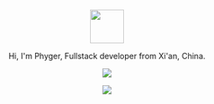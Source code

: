 <div align="center">
  <br>
  <br>
  <br>
  <br>
  <a href="https://u1s1.vip/">
    <img width="60" height="60" src="https://phyger.oss-cn-chengdu.aliyuncs.com/picture/my_head/code.png" />
  </a>
  <br>

  <p>Hi, I'm Phyger, Fullstack developer from Xi'an, China.</p>
  <p>
    <a href="https://u1s1.vip/">
      <img src="https://github-readme-stats.vercel.app/api?username=phygerr&show_icons=true&icon_color=805AD5&text_color=718096&bg_color=ffffff&hide_title=true&hide_border=true&hide=contribs,issues" />
    </a>
  </p>
  
  <p>
    <a href="https://u1s1.vip/">
      <img src="https://github-profile-trophy.vercel.app/?username=phygerr&theme=flat&title=Stars,Followers,Commit,MultiLanguage&margin-w=5&row=1&column=4" />
    </a>
  </p>
  
  <br>
  <br>
</div>


<!---
phygerr/phygerr is a ✨ special ✨ repository because its `README.md` (this file) appears on your GitHub profile.
You can click the Preview link to take a look at your changes.
--->
